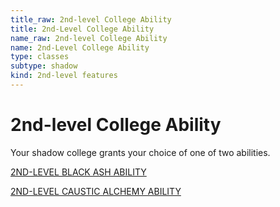 ```yaml
---
title_raw: 2nd-level College Ability
title: 2nd-Level College Ability
name_raw: 2nd-level College Ability
name: 2nd-Level College Ability
type: classes
subtype: shadow
kind: 2nd-level features
---
```


# 2nd-level College Ability

Your shadow college grants your choice of one of two abilities.

[2ND-LEVEL BLACK ASH ABILITY](./2nd-Level%20Black%20Ash%20Ability/2nd-Level%20Black%20Ash%20Ability.md)

[2ND-LEVEL CAUSTIC ALCHEMY ABILITY](./2nd-Level%20Caustic%20Alchemy%20Ability.md)
